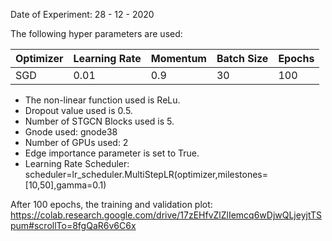Date of Experiment: 28 - 12 - 2020

The following hyper parameters are used:

 Optimizer  | Learning Rate |  Momentum    |  Batch Size | Epochs
 ------------- | -------------| ---------- | ---------| -------
 SGD           | 0.01          | 0.9        | 30   | 100 


+ The non-linear function used is ReLu. 
+ Dropout value used is 0.5. 
+ Number of STGCN Blocks used is 5.
+ Gnode used: gnode38
+ Number of GPUs used: 2
+ Edge importance parameter is set to True.
+ Learning Rate Scheduler: scheduler=lr_scheduler.MultiStepLR(optimizer,milestones=[10,50],gamma=0.1)

After 100 epochs, the training and validation plot: https://colab.research.google.com/drive/17zEHfvZlZlIemcq6wDjwQLjeyjtTSpum#scrollTo=8fgQaR6v6C6x
